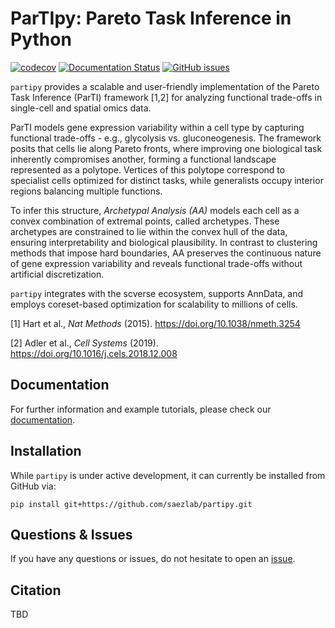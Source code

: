 # ParTIpy: Pareto Task Inference in Python
<!-- badges: start -->
[![codecov](https://codecov.io/gh/saezlab/partipy/branch/main/graph/badge.svg)](https://codecov.io/gh/saezlab/partipy)
[![Documentation Status](https://readthedocs.org/projects/partipy/badge/?version=latest)](https://partipy.readthedocs.io/en/latest/?badge=latest)
[![GitHub issues](https://img.shields.io/github/issues/saezlab/partipy.svg)](https://github.com/saezlab/partipy/issues/)
<!-- badges: end -->
`partipy` provides a scalable and user-friendly implementation of the Pareto Task Inference (ParTI) framework [1,2] for analyzing functional trade-offs in single-cell and spatial omics data.

ParTI models gene expression variability within a cell type by capturing functional trade-offs - e.g., glycolysis vs. gluconeogenesis. The framework posits that cells lie along Pareto fronts, where improving one biological task inherently compromises another, forming a functional landscape represented as a polytope. Vertices of this polytope correspond to specialist cells optimized for distinct tasks, while generalists occupy interior regions balancing multiple functions.

To infer this structure, *Archetypal Analysis (AA)* models each cell as a convex combination of extremal points, called archetypes. These archetypes are constrained to lie within the convex hull of the data, ensuring interpretability and biological plausibility. In contrast to clustering methods that impose hard boundaries, AA preserves the continuous nature of gene expression variability and reveals functional trade-offs without artificial discretization.

`partipy` integrates with the scverse ecosystem, supports AnnData, and employs coreset-based optimization for scalability to millions of cells.

[1] Hart et al., *Nat Methods* (2015). https://doi.org/10.1038/nmeth.3254

[2] Adler et al., *Cell Systems* (2019). https://doi.org/10.1016/j.cels.2018.12.008

## Documentation

For further information and example tutorials, please check our [documentation](https://partipy.readthedocs.io).

## Installation

While `partipy` is under active development, it can currently be installed from GitHub via:

```
pip install git+https://github.com/saezlab/partipy.git
```

## Questions & Issues

If you have any questions or issues, do not hesitate to open an [issue](https://github.com/saezlab/ParTIpy/issues).

## Citation

TBD
